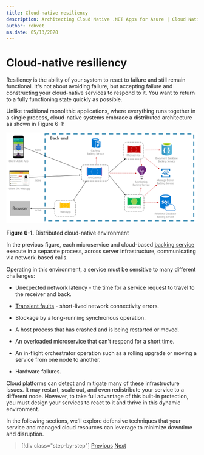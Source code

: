 ```yaml
---
title: Cloud-native resiliency
description: Architecting Cloud Native .NET Apps for Azure | Cloud Native Resiliency
author: robvet
ms.date: 05/13/2020
---
```


# Cloud-native resiliency

Resiliency is the ability of your system to react to failure and still remain functional. It's not about avoiding failure, but accepting failure and constructing your cloud-native services to respond to it. You want to return to a fully functioning state quickly as possible.

Unlike traditional monolithic applications, where everything runs together in a single process, cloud-native systems embrace a distributed architecture as shown in Figure 6-1:

![Distributed cloud-native environment](./media/distributed-cloud-native-environment.png)

**Figure 6-1.** Distributed cloud-native environment

In the previous figure, each microservice and cloud-based [backing service](https://12factor.net/backing-services) execute in a separate process, across server infrastructure, communicating via network-based calls.

Operating in this environment, a service must be sensitive to many different challenges:

- Unexpected network latency - the time for a service request to travel to the receiver and back.

- [Transient faults](/azure/architecture/best-practices/transient-faults) - short-lived network connectivity errors.

- Blockage by a long-running synchronous operation.

- A host process that has crashed and is being restarted or moved.

- An overloaded microservice that can't respond for a short time.

- An in-flight orchestrator operation such as a rolling upgrade or moving a service from one node to another.

- Hardware failures.

Cloud platforms can detect and mitigate many of these infrastructure issues. It may restart, scale out, and even redistribute your service to a different node.  However, to take full advantage of this built-in protection, you must design your services to react to it and thrive in this dynamic environment.

In the following sections, we'll explore defensive techniques that your service and managed cloud resources can leverage to minimize downtime and disruption.

>[!div class="step-by-step"]
>[Previous](elastic-search-in-azure.md)
>[Next](application-resiliency-patterns.md)
